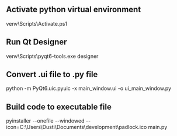 ## Activate python virtual environment
venv\Scripts\Activate.ps1

## Run Qt Designer
venv\Scripts\pyqt6-tools.exe designer

## Convert .ui file to .py file
python -m PyQt6.uic.pyuic -x main_window.ui -o ui_main_window.py

## Build code to executable file
pyinstaller --onefile --windowed --icon=C:\Users\Dusti\Documents\development\padlock.ico main.py